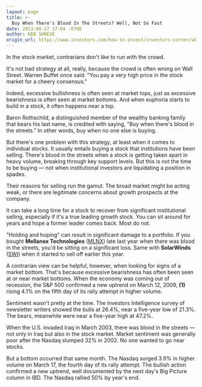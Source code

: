 ```yaml
---
layout: page
title: >-
  Buy When There's Blood In The Streets? Well, Not So Fast
date: 2013-08-27 17:04 -0700
author: KEN SHREVE
origin_url: https://www.investors.com/how-to-invest/investors-corner/when-contrarian-investors-go-against-the-crowd/
---
```


In the stock market, contrarians don't like to run with the crowd.

It's not bad strategy at all, really, because the crowd is often wrong on Wall Street. Warren Buffet once said: "You pay a very high price in the stock market for a cheery consensus."

Indeed, excessive bullishness is often seen at market tops, just as excessive bearishness is often seen at market bottoms. And when euphoria starts to build in a stock, it often happens near a top.

Baron Rothschild, a distinguished member of the wealthy banking family that bears his last name, is credited with saying, "Buy when there's blood in the streets." In other words, buy when no one else is buying.

But there's one problem with this strategy, at least when it comes to individual stocks. It usually entails buying a stock that institutions have been selling. There's blood in the streets when a stock is getting taken apart in heavy volume, breaking through key support levels. But this is not the time to be buying — not when institutional investors are liquidating a position in spades.

Their reasons for selling run the gamut. The broad market might be acting weak, or there are legitimate concerns about growth prospects at the company.

It can take a long time for a stock to recover from significant institutional selling, especially if it's a true leading growth stock. You can sit around for years and hope a former leader comes back. Most do not.

"Holding and hoping" can result in significant damage to a portfolio. If you bought **Mellanox Technologies** ([MLNX](https://research.investors.com/quote.aspx?symbol=MLNX)) late last year when there was blood in the streets, you'd be sitting on a significant loss. Same with **SolarWinds** ([SWI](https://research.investors.com/quote.aspx?symbol=SWI)) when it started to sell off earlier this year.

A contrarian view can be helpful, however, when looking for signs of a market bottom. That's because excessive bearishness has often been seen at or near market bottoms. When the economy was coming out of recession, the S&P 500 confirmed a new uptrend on March 12, 2009, **(1)** rising 4.1% on the fifth day of its rally attempt in higher volume.

Sentiment wasn't pretty at the time. The Investors Intelligence survey of newsletter writers showed the bulls at 26.4%, near a five-year low of 21.3%. The bears, meanwhile were near a five-year high at 47.2%.

When the U.S. invaded Iraq in March 2003, there was blood in the streets — not only in Iraq but also in the stock market. Market sentiment was generally poor after the Nasdaq slumped 32% in 2002. No one wanted to go near stocks.

But a bottom occurred that same month. The Nasdaq surged 3.9% in higher volume on March 17, the fourth day of its rally attempt. The bullish action confirmed a new uptrend, well documented by the next day's Big Picture column in IBD. The Nasdaq rallied 50% by year's end.
